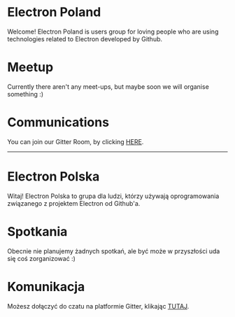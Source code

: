 # Electron Poland

Welcome! Electron Poland is users group for loving people who are using technologies related to Electron developed by Github.

# Meetup

Currently there aren't any meet-ups, but maybe soon we will organise something :)

# Communications

You can join our Gitter Room, by clicking [HERE](https://gitter.im/electron-poland/Lobby).

----------------------------------------------------------------------------------------------------------------------------------------

# Electron Polska

Witaj! Electron Polska to grupa dla ludzi, którzy używają oprogramowania związanego z projektem Electron od Github'a.

# Spotkania

Obecnie nie planujemy żadnych spotkań, ale być może w przyszłości uda się coś zorganizować :)

# Komunikacja

Możesz dołączyć do czatu na platformie Gitter, klikając [TUTAJ](https://gitter.im/electron-poland/Lobby).
